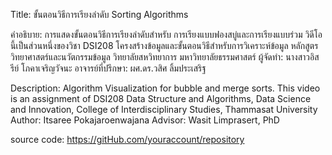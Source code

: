 Title: ขั้นตอนวิธีการเรียงลำดับ Sorting Algorithms

คำอธิบาย: การแสดงขั้นตอนวิธีการเรียงลำดับสำหรับ การเรียงแบบฟองสบู่และการเรียงแบบร่วม วิดีโอนี้เป็นส่วนหนึ่งของวิชา DSI208 โครงสร้างข้อมูลและขั้นตอนวิธีสำหรับการวิเคราะห์ข้อมูล หลักสูตรวิทยาศาสตร์และนวัตกรรมข้อมูล วิทยาลัยสหวิทยาการ มหาวิทยาลัยธรรมศาสตร์
ผู้จัดทำ: นางสาวอิสรีย์ โภคาเจริญวัจนะ
อาจารย์ที่ปรึกษา: ผศ.ดร.วสิศ ลิ้มประเสริฐ

Description: Algorithm Visualization for bubble and merge sorts. This video is an assignment of DSI208 Data Structure and Algorithms, Data Science and Innovation, College of Interdisciplinary Studies, Thammasat University
Author: Itsaree Pokajaroenwajana
Advisor: Wasit Limprasert, PhD

source code: https://gitHub.com/youraccount/repository
